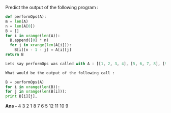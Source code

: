 Predict the output of the following program :

```python
def performOps(A):
m = len(A)
n = len(A[0])
B = []
for i in xrange(len(A)):  
  B.append([0] * n)
  for j in xrange(len(A[i])):
    B[i][n - 1 - j] = A[i][j]
return B

Lets say performOps was called with A : [[1, 2, 3, 4], [5, 6, 7, 8], [9, 10, 11, 12]] . 

What would be the output of the following call :

B = performOps(A)
for i in xrange(len(B)):
for j in xrange(len(B[i])):
print B[i][j],

```

<b> Ans - </b>  4 3 2 1 8 7 6 5 12 11 10 9
